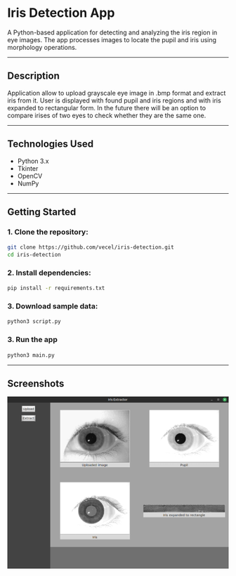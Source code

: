 # Iris Detection App

A Python-based application for detecting and analyzing the iris region in eye images. The app processes images to locate the pupil and iris using morphology operations.

---

## Description

Application allow to upload grayscale eye image in .bmp format and extract iris from it. User is displayed with found pupil and iris regions and with iris expanded to rectangular form. In the future there will be an option to compare irises of two eyes to check whether they are the same one.

---

## Technologies Used

- Python 3.x
- Tkinter
- OpenCV
- NumPy

---

## Getting Started

### 1. Clone the repository:
```bash
git clone https://github.com/vecel/iris-detection.git
cd iris-detection
```

### 2. Install dependencies:
```bash
pip install -r requirements.txt
```

### 3. Download sample data:
```bash
python3 script.py
```

### 3. Run the app
```bash
python3 main.py
```

---

## Screenshots

![Screenshot of application window](./screenshots/iris-detection-screen.png)